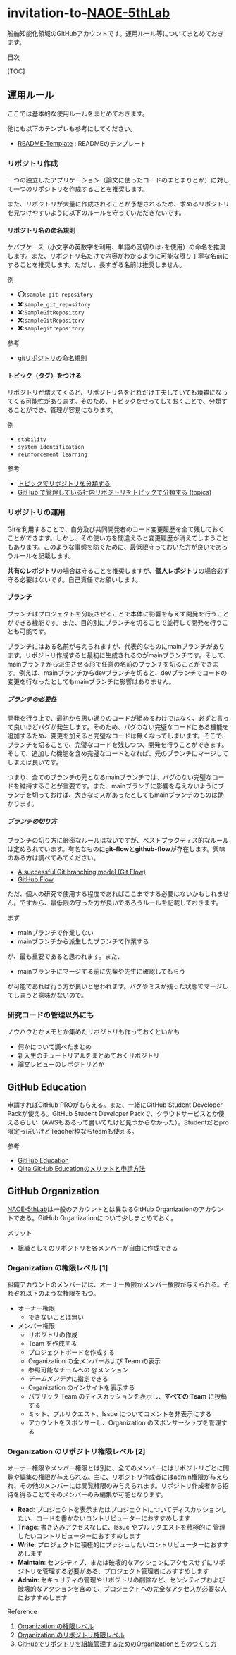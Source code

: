 # invitation-to-[NAOE-5thLab](https://github.com/NAOE-5thLab)

船舶知能化領域のGitHubアカウントです。運用ルール等についてまとめておきます。



目次

[TOC]

## 運用ルール

ここでは基本的な使用ルールをまとめておきます。



他にも以下のテンプレも参考にしてください。

- [README-Template](https://github.com/NAOE-5thLab/invitation-to-NAOE-5thLab/README-Template.md) : READMEのテンプレート





### リポジトリ作成

一つの独立したアプリケーション（論文に使ったコードのまとまりとか）に対して一つのリポジトリを作成することを推奨します。

また、リポジトリが大量に作成されることが予想されるため、求めるリポジトリを見つけやすいように以下のルールを守っていただきたいです。

#### リポジトリ名の命名規則

ケバブケース（小文字の英数字を利用、単語の区切りは`-`を使用）の命名を推奨します。また、リポジトリ名だけで内容がわかるように可能な限り丁寧な名前にすることを推奨します。ただし、長すぎる名前は推奨しません。

例

- :o::`sample-git-repository`
- :x::`sample_git_repository`
- :x::`SampleGitRepository`
- :x::`sampleGitRepository`
- :x::`samplegitrepository`

参考

- [gitリポジトリの命名規則](https://zenn.dev/iwatos/articles/cb79814a4b31ed)



#### トピック（タグ）をつける

リポジトリが増えてくると、リポジトリ名をどれだけ工夫していても煩雑になってくる可能性があります。そのため、トピックをせってしておくことで、分類することができ、管理が容易になります。

例

- `stability`
- `system identification`
- `reinforcement learning`

参考

- [トピックでリポジトリを分類する](https://docs.github.com/ja/github/administering-a-repository/managing-repository-settings/classifying-your-repository-with-topics)
- [GitHub で管理している社内リポジトリをトピックで分類する (topics)](https://maku77.github.io/git/github/topics.html)



### リポジトリの運用

Gitを利用することで、自分及び共同開発者のコード変更履歴を全て残しておくことができます。しかし、その使い方を間違えると変更履歴が消えてしまうこともあります。このような事態を防ぐために、最低限守っておいた方が良いであろうルールを記載します。

**共有のレポジトリ**の場合は守ることを推奨しますが、**個人レポジトリ**の場合必ず守る必要はないです。自己責任でお願いします。

#### ブランチ

ブランチはプロジェクトを分岐させることで本体に影響を与えず開発を行うことができる機能です。また、目的別にブランチを切ることで並行して開発を行うことも可能です。

ブランチにはある名前が与えられますが、代表的なものにmainブランチがあります。リポジトリ作成すると最初に生成されるのがmainブランチです。そして、mainブランチから派生させる形で任意の名前のブランチを切ることができます。例えば、mainブランチからdevブランチを切ると、devブランチでコードの変更を行なったとしてもmainブランチに影響はありません。

##### ブランチの必要性

開発を行う上で、最初から思い通りのコードが組めるわけではなく、必ずと言って良いほどバグが発生します。そのため、バグのない完璧なコードにある機能を追加するため、変更を加えると完璧なコードは無くなってしまいます。そこで、ブランチを切ることで、完璧なコードを残しつつ、開発を行うことができます。そして、追加した機能を含め完璧なコードとなれば、元のブランチにマージしてしまえば良いです。

つまり、全てのブランチの元となるmainブランチでは、バグのない完璧なコードを維持することが重要です。また、mainブランチに影響を与えないようにブランチを切っておけば、大きなミスがあったとしてもmainブランチのものは助かります。

##### ブランチの切り方

ブランチの切り方に厳密なルールはないですが、ベストプラクティス的なルールは定められています。有名なものに**git-flow**と**github-flow**が存在します。興味のある方は調べてみてください。

- [A successful Git branching model (Git Flow)](https://nvie.com/posts/a-successful-git-branching-model/)
- [GitHub Flow](http://scottchacon.com/2011/08/31/github-flow.html)

ただ、個人の研究で使用する程度であればここまでする必要はないかもしれません。ですから、最低限の守った方が良いであろうルールを記載しておきます。

まず

- mainブランチで作業しない
- mainブランチから派生したブランチで作業する

が、最も重要であると思われます。また、

- mainブランチにマージする前に先輩や先生に確認してもらう

が可能であれば行う方が良いと思われます。バグやミスが残った状態でマージしてしまうと意味がないので。



### 研究コードの管理以外にも

ノウハウとかメモとか集めたリポジトリも作っておくといかも

- 何かについて調べたまとめ
- 新入生のチュートリアルをまとめておくリポジトリ
- 論文レビューのレポジトリとか



## GitHub Education

申請すればGitHub PROがもらえる。また、一緒にGitHub Student Developer Packが使える。GitHub Student Developer Packで、クラウドサービスとか使えるらしい（AWSもあるって書いてたけど見つからなかった）。Studentだとpro限定っぽいけどTeacher枠ならteamも使える。

参考

- [GitHub Education](https://education.github.com/)
- [Qiita:GitHub Educationのメリットと申請方法](https://qiita.com/Kobayashi2019/items/5adb9bde57691a770419)





## GitHub Organization

[NAOE-5thLab](https://github.com/NAOE-5thLab)は一般のアカウントとは異なるGitHub Organizationのアカウントである。GitHub Organizationについて少しまとめておく。

メリット

- 組織としてのリポジトリを各メンバーが自由に作成できる

### Organization の権限レベル [1]

組織アカウントのメンバーには、オーナー権限かメンバー権限が与えられる。それぞれ以下のような権限をもつ。

- オーナー権限
  - できないことは無い
- メンバー権限
  - リポジトリの作成
  - Team を作成する
  - プロジェクトボードを作成する
  - Organization の全メンバーおよび Team の表示
  - 参照可能なチームへの @メンション
  - *チームメンテナ*に指定できる
  - Organization のインサイトを表示する
  - パブリック Team のディスカッションを表示し、**すべての Team** に投稿する
  - ミット、プルリクエスト、Issue についてコメントを非表示にする
  - アカウントをスポンサーし、Organization のスポンサーシップを管理する

### Organization のリポジトリ権限レベル [2]

オーナー権限やメンバー権限とは別に、全てのメンバーにはリポジトリごとに閲覧や編集の権限が与えられる。主に、リポジトリ作成者にはadmin権限が与えられ、その他のメンバーには閲覧権限のみ与えられます。リポジトリ作成者から招待を得ることでそのメンバーのみ編集が可能となります。

- **Read**: プロジェクトを表示またはプロジェクトについてディスカッションしたい、コードを書かないコントリビューターにおすすめします
- **Triage**: 書き込みアクセスなしに、Issue やプルリクエストを積極的に 管理したいコントリビューターにおすすめします
- **Write**: プロジェクトに積極的にプッシュしたいコントリビューターにおすすめします
- **Maintain**: センシティブ、または破壊的なアクションにアクセスせずにリポジトリを管理する必要がある、プロジェクト管理者におすすめします
- **Admin**: セキュリティの管理やリポジトリの削除など、センシティブおよび破壊的なアクションを含めて、プロジェクトへの完全なアクセスが必要な人におすすめします

Reference

1. [Organization の権限レベル](https://docs.github.com/ja/organizations/managing-peoples-access-to-your-organization-with-roles/permission-levels-for-an-organization)
2. [Organization のリポジトリ権限レベル](https://docs.github.com/ja/organizations/managing-access-to-your-organizations-repositories/repository-permission-levels-for-an-organization)
3. [GitHubでリポジトリを組織管理するためのOrganizationとそのつくり方](https://tonari-it.com/github-organization/)



